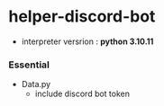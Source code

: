 # helper-discord-bot

- interpreter versrion : **python 3.10.11**

### Essential

- Data.py
  - include discord bot token
